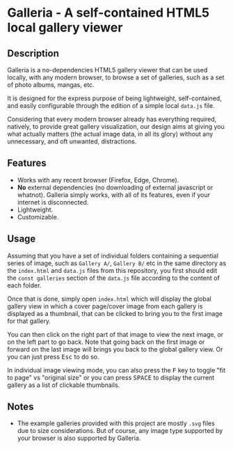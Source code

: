Galleria - A self-contained HTML5 local gallery viewer
======================================================

## Description

Galleria is a no-dependencies HTML5 gallery viewer that can be used locally, with any modern
browser, to browse a set of galleries, such as a set of photo albums, mangas, etc.

It is designed for the express purpose of being lightweight, self-contained, and easily
configurable through the edition of a simple local `data.js` file.

Considering that every modern browser already has everything required, natively, to provide
great gallery visualization, our design aims at giving you what actually matters (the actual
image data, in all its glory) without any unnecessary, and oft unwanted, distractions.

## Features

- Works with any recent browser (Firefox, Edge, Chrome).
- **No** external dependencies (no downloading of external javascript or whatnot).
  Galleria simply works, with all of its features, even if your internet is disconnected.
- Lightweight.
- Customizable.

## Usage

Assuming that you have a set of individual folders containing a sequential series of image,
such as `Gallery A/`, `Gallery B/` etc in the same directory as the `index.html` and
`data.js` files from this repository, you first should edit the `const galleries` section of
the `data.js` file according to the content of each folder.

Once that is done, simply open `index.html` which will display the global gallery view in
which a cover page/cover image from each gallery is displayed as a thumbnail, that can be
clicked to bring you to the first image for that gallery.

You can then click on the right part of that image to view the next image, or on the left
part to go back. Note that going back on the first image or forward on the last image will
brings you back to the global gallery view. Or you can just press <kbd>Esc</kbd> to do so.

In individual image viewing mode, you can also press the <kbd>F</kbd> key to toggle "fit to
page" vs "original size" or you can press <kbd>SPACE</kbd> to display the current gallery as
a list of clickable thumbnails.

## Notes

- The example galleries provided with this project are mostly `.svg` files due to size
  considerations. But of course, any image type supported by your browser is also supported
  by Galleria.

